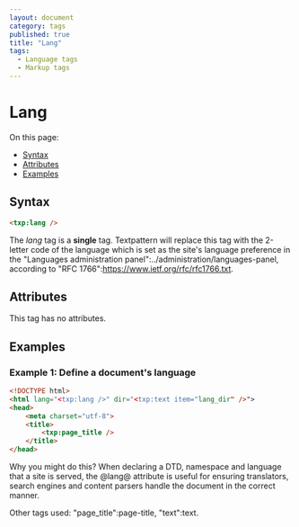 ```yaml
---
layout: document
category: tags
published: true
title: "Lang"
tags:
  - Language tags
  - Markup tags
---
```


# Lang

On this page:

* [Syntax](#user-content-syntax)
* [Attributes](#user-content-attributes)
* [Examples](#user-content-examples)

## Syntax

```html
<txp:lang />
```

The *lang* tag is a __single__ tag. Textpattern will replace this tag with the 2-letter code of the language which is set as the site's language preference in the "Languages administration panel":../administration/languages-panel, according to "RFC 1766":https://www.ietf.org/rfc/rfc1766.txt.

## Attributes

This tag has no attributes.

## Examples

### Example 1: Define a document's language

```html
<!DOCTYPE html>
<html lang="<txp:lang />" dir="<txp:text item="lang_dir" />">
<head>
    <meta charset="utf-8">
    <title>
        <txp:page_title />
    </title>
</head>
```

Why you might do this? When declaring a DTD, namespace and language that a site is served, the @lang@ attribute is useful for ensuring translators, search engines and content parsers handle the document in the correct manner.

Other tags used: "page_title":page-title, "text":text.
